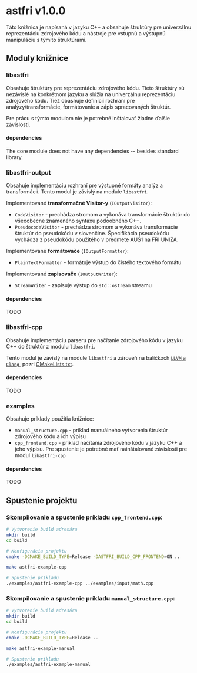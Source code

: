 # astfri v1.0.0

Táto knižnica je napísaná v jazyku C++ a obsahuje štruktúry pre univerzálnu reprezentáciu zdrojového kódu a nástroje pre vstupnú a výstupnú manipuláciu s týmito štruktúrami.

## Moduly knižnice

### libastfri

Obsahuje štruktúry pre reprezentáciu zdrojového kódu. Tieto štruktúry sú nezávislé na konkrétnom jazyku a slúžia na univerzálnu reprezentáciu zdrojového kódu. Tiež obashuje definícií rozhraní pre analýzy/transformácie, formátovanie a zápis spracovaných štruktúr.

Pre prácu s týmto modulom nie je potrebné inštalovať žiadne ďalšie závislosti.

#### dependencies
The core module does not have any dependencies -- besides standard library.

### libastfri-output

Obsahuje implementáciu rozhraní pre výstupné formáty analýz a transformácií. Tento modul je závislý na module `libastfri`.

Implementované **transformačné Visitor-y** (`IOutputVisitor`):
- `CodeVisitor` - prechádza stromom a vykonáva transformácie štruktúr do všeoobecne známeného syntaxu podoobného C++.
- `PseudocodeVisitor` - prechádza stromom a vykonáva transformácie štruktúr do pseudokódu v slovenčine. Špecifikácia pseudokódu vychádza z pseudokódu použitého v predmete AUS1 na FRI UNIZA.

Implementované **formátovače** (`IOutputFormatter`):
- `PlainTextFormatter` - formátuje výstup do čistého textového formátu

Implementované **zapisovače** (`IOutputWriter`):
- `StreamWriter` - zapisuje výstup do `std::ostream` streamu

#### dependencies

TODO

### libastfri-cpp

Obsahuje implementáciu parseru pre načítanie zdrojového kódu v jazyku C++ do štruktúr z modulu `libastfri`. 

Tento modul je závislý na module `libastfri` a zároveň na balíčkoch [`LLVM` a `Clang`](https://llvm.org/docs/GettingStartedTutorials.html), pozri  [CMakeLists.txt](./libastfri-cpp/CMakeLists.txt).

#### dependencies

TODO

### examples

Obsahuje príklady použitia knižnice:
- `manual_structure.cpp` - príklad manuálneho vytvorenia štruktúr zdrojového kódu a ich výpisu
- `cpp_frontend.cpp` - príklad načítania zdrojového kódu v jazyku C++ a jeho výpisu. Pre spustenie je potrebné mať nainštalované závislosti pre modul `libastfri-cpp`

#### dependencies

TODO

## Spustenie projektu

### Skompilovanie a spustenie príkladu `cpp_frontend.cpp`:
```bash
# Vytvorenie build adresára
mkdir build
cd build

# Konfigurácia projektu
cmake -DCMAKE_BUILD_TYPE=Release -DASTFRI_BUILD_CPP_FRONTEND=ON ..

make astfri-example-cpp

# Spustenie príkladu
./examples/astfri-example-cpp ../examples/input/math.cpp
```
### Skompilovanie a spustenie príkladu `manual_structure.cpp`:
```bash
# Vytvorenie build adresára
mkdir build
cd build

# Konfigurácia projektu
cmake -DCMAKE_BUILD_TYPE=Release ..

make astfri-example-manual

# Spustenie príkladu
./examples/astfri-example-manual
```